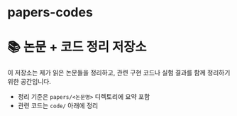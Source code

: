 # papers-codes
# 📚 논문 + 코드 정리 저장소

이 저장소는 제가 읽은 논문들을 정리하고, 관련 구현 코드나 실험 결과를 함께 정리하기 위한 공간입니다.

- 정리 기준은 `papers/<논문명>` 디렉토리에 요약 포함
- 관련 코드는 `code/` 아래에 정리

